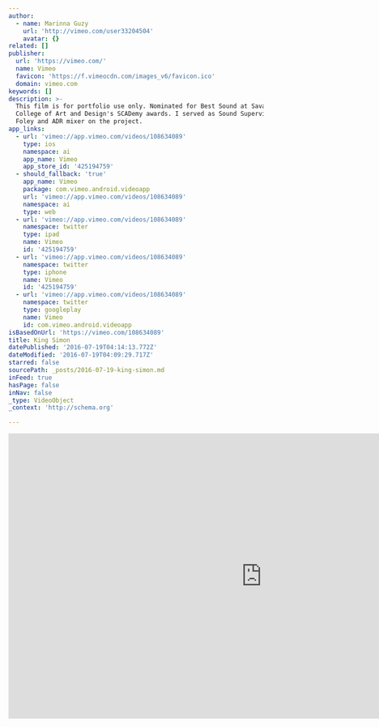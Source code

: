 ```yaml
---
author:
  - name: Marinna Guzy
    url: 'http://vimeo.com/user33204504'
    avatar: {}
related: []
publisher:
  url: 'https://vimeo.com/'
  name: Vimeo
  favicon: 'https://f.vimeocdn.com/images_v6/favicon.ico'
  domain: vimeo.com
keywords: []
description: >-
  This film is for portfolio use only. Nominated for Best Sound at Savannah
  College of Art and Design's SCADemy awards. I served as Sound Supervisor and
  Foley and ADR mixer on the project.
app_links:
  - url: 'vimeo://app.vimeo.com/videos/108634089'
    type: ios
    namespace: ai
    app_name: Vimeo
    app_store_id: '425194759'
  - should_fallback: 'true'
    app_name: Vimeo
    package: com.vimeo.android.videoapp
    url: 'vimeo://app.vimeo.com/videos/108634089'
    namespace: ai
    type: web
  - url: 'vimeo://app.vimeo.com/videos/108634089'
    namespace: twitter
    type: ipad
    name: Vimeo
    id: '425194759'
  - url: 'vimeo://app.vimeo.com/videos/108634089'
    namespace: twitter
    type: iphone
    name: Vimeo
    id: '425194759'
  - url: 'vimeo://app.vimeo.com/videos/108634089'
    namespace: twitter
    type: googleplay
    name: Vimeo
    id: com.vimeo.android.videoapp
isBasedOnUrl: 'https://vimeo.com/108634089'
title: King Simon
datePublished: '2016-07-19T04:14:13.772Z'
dateModified: '2016-07-19T04:09:29.717Z'
starred: false
sourcePath: _posts/2016-07-19-king-simon.md
inFeed: true
hasPage: false
inNav: false
_type: VideoObject
_context: 'http://schema.org'

---
```

<iframe src="https://cdn.embedly.com/widgets/media.html?src=https%3A%2F%2Fplayer.vimeo.com%2Fvideo%2F108634089&amp;url=https%3A%2F%2Fvimeo.com%2F108634089&amp;image=http%3A%2F%2Fi.vimeocdn.com%2Fvideo%2F492381531_1280.jpg&amp;key=b7d04c9b404c499eba89ee7072e1c4f7&amp;type=text%2Fhtml&amp;schema=vimeo" width="1000" height="563" scrolling="no" frameborder="0" allowfullscreen="" style=""></iframe>